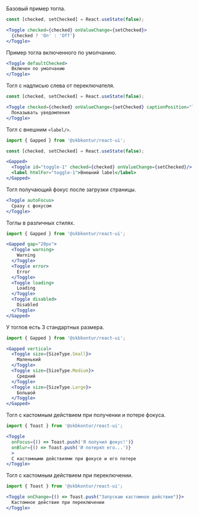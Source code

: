 Базовый пример тогла.

```jsx harmony
const [checked, setChecked] = React.useState(false);

<Toggle checked={checked} onValueChange={setChecked}>
  {checked ? 'On' : 'Off'}
</Toggle>
```

Пример тогла включенного по умолчанию.

```jsx harmony
<Toggle defaultChecked>
  Включен по умолчанию
</Toggle>
```

Тогл с надписью слева от переключателя.

```jsx harmony
const [checked, setChecked] = React.useState(false);

<Toggle checked={checked} onValueChange={setChecked} captionPosition="left">
  Показывать уведомления
</Toggle>
```

Тогл с внешним `<label/>`.

```jsx harmony
import { Gapped } from '@skbkontur/react-ui';

const [checked, setChecked] = React.useState(false);

<Gapped>
  <Toggle id="toggle-1" checked={checked} onValueChange={setChecked}/>
  <label htmlFor="toggle-1">Внешний label</label>
</Gapped>
```

Тогл получающий фокус после загрузки страницы.

```jsx harmony
<Toggle autoFocus>
  Сразу с фокусом
</Toggle>
```

Тоглы в различных стилях.

```jsx harmony
import { Gapped } from '@skbkontur/react-ui';

<Gapped gap="20px">
  <Toggle warning>
    Warning
  </Toggle>
  <Toggle error>
    Error
  </Toggle>
  <Toggle loading>
    Loading
  </Toggle>
  <Toggle disabled>
    Disabled
  </Toggle>
</Gapped>
```

У тоглов есть 3 стандартных размера.

```jsx harmony
import { Gapped } from '@skbkontur/react-ui';

<Gapped vertical>
  <Toggle size={SizeType.Small}>
    Маленький
  </Toggle>
  <Toggle size={SizeType.Medium}>
    Средний
  </Toggle>
  <Toggle size={SizeType.Large}>
    Большой
  </Toggle>
</Gapped>
```

Тогл с кастомным действием при получении и потере фокуса.

```jsx harmony
import { Toast } from '@skbkontur/react-ui';

<Toggle
  onFocus={() => Toast.push('Я получил фокус!')}
  onBlur={() => Toast.push('И потерял его...')}
  >
  С кастомными действиями при фокусе и его потере
</Toggle>
```

Тогл с кастомным действием при переключении.

```jsx harmony
import { Toast } from '@skbkontur/react-ui';

<Toggle onChange={() => Toast.push("Запускаю кастомное действие")}>
  Кастомное действие при переключении
</Toggle>
```
